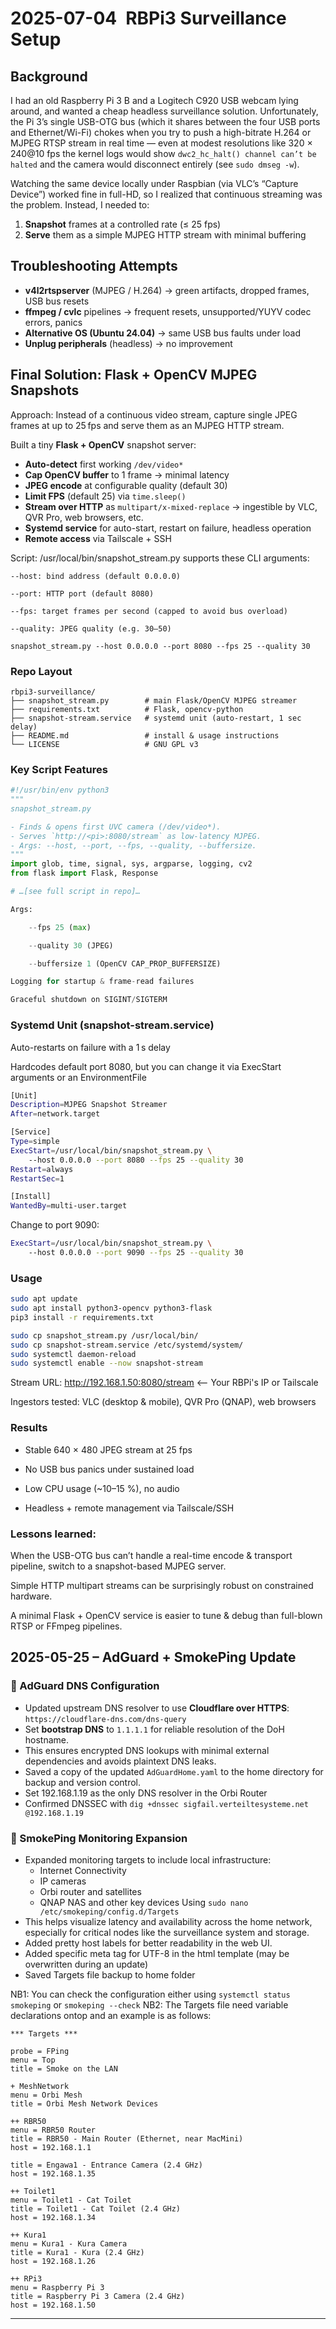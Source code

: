 # 2025-07-04 RBPi3 Surveillance Setup

## Background  
I had an old Raspberry Pi 3 B and a Logitech C920 USB webcam lying around, and wanted a cheap headless surveillance solution. Unfortunately, the Pi 3’s single USB-OTG bus (which it shares between the four USB ports and Ethernet/Wi-Fi) chokes when you try to push a high-bitrate H.264 or MJPEG RTSP stream in real time — even at modest resolutions like 320 × 240@10 fps the kernel logs would show `dwc2_hc_halt() channel can’t be halted` and the camera would disconnect entirely (see ```sudo dmseg -w```).

Watching the same device locally under Raspbian (via VLC’s “Capture Device”) worked fine in full-HD, so I realized that continuous streaming was the problem. Instead, I needed to:

1. **Snapshot** frames at a controlled rate (≤ 25 fps)  
2. **Serve** them as a simple MJPEG HTTP stream with minimal buffering  

## Troubleshooting Attempts

- **v4l2rtspserver** (MJPEG / H.264) → green artifacts, dropped frames, USB bus resets  
- **ffmpeg / cvlc** pipelines → frequent resets, unsupported/YUYV codec errors, panics  
- **Alternative OS (Ubuntu 24.04)** → same USB bus faults under load  
- **Unplug peripherals** (headless) → no improvement  

## Final Solution: Flask + OpenCV MJPEG Snapshots
Approach: Instead of a continuous video stream, capture single JPEG frames at up to 25 fps and serve them as an MJPEG HTTP stream.

Built a tiny **Flask + OpenCV** snapshot server:

- **Auto-detect** first working `/dev/video*`  
- **Cap OpenCV buffer** to 1 frame → minimal latency  
- **JPEG encode** at configurable quality (default 30)  
- **Limit FPS** (default 25) via `time.sleep()`  
- **Stream over HTTP** as `multipart/x-mixed-replace` → ingestible by VLC, QVR Pro, web browsers, etc.  
- **Systemd service** for auto-start, restart on failure, headless operation  
- **Remote access** via Tailscale + SSH

Script: /usr/local/bin/snapshot_stream.py supports these CLI arguments:
```
--host: bind address (default 0.0.0.0)

--port: HTTP port (default 8080)

--fps: target frames per second (capped to avoid bus overload)

--quality: JPEG quality (e.g. 30–50)

snapshot_stream.py --host 0.0.0.0 --port 8080 --fps 25 --quality 30
```

### Repo Layout
```
rbpi3-surveillance/
├── snapshot_stream.py        # main Flask/OpenCV MJPEG streamer
├── requirements.txt          # Flask, opencv-python
├── snapshot-stream.service   # systemd unit (auto-restart, 1 sec delay)
├── README.md                 # install & usage instructions
└── LICENSE                   # GNU GPL v3
```

### Key Script Features

```python
#!/usr/bin/env python3
"""
snapshot_stream.py

- Finds & opens first UVC camera (/dev/video*).
- Serves `http://<pi>:8080/stream` as low-latency MJPEG.
- Args: --host, --port, --fps, --quality, --buffersize.
"""
import glob, time, signal, sys, argparse, logging, cv2
from flask import Flask, Response

# …[see full script in repo]…

Args:

    --fps 25 (max)

    --quality 30 (JPEG)

    --buffersize 1 (OpenCV CAP_PROP_BUFFERSIZE)

Logging for startup & frame-read failures

Graceful shutdown on SIGINT/SIGTERM
```

### Systemd Unit (snapshot-stream.service)

Auto-restarts on failure with a 1 s delay

Hardcodes default port 8080, but you can change it via ExecStart arguments or an EnvironmentFile

```bash
[Unit]
Description=MJPEG Snapshot Streamer
After=network.target

[Service]
Type=simple
ExecStart=/usr/local/bin/snapshot_stream.py \
    --host 0.0.0.0 --port 8080 --fps 25 --quality 30
Restart=always
RestartSec=1

[Install]
WantedBy=multi-user.target
```

Change to port 9090:
```bash
ExecStart=/usr/local/bin/snapshot_stream.py \
    --host 0.0.0.0 --port 9090 --fps 25 --quality 30
```


### Usage
```bash
sudo apt update
sudo apt install python3-opencv python3-flask
pip3 install -r requirements.txt
```

```bash
sudo cp snapshot_stream.py /usr/local/bin/
sudo cp snapshot-stream.service /etc/systemd/system/
sudo systemctl daemon-reload
sudo systemctl enable --now snapshot-stream
```
Stream URL: http://192.168.1.50:8080/stream <-- Your RBPi's IP or Tailscale

Ingestors tested: VLC (desktop & mobile), QVR Pro (QNAP), web browsers

### Results

- Stable 640 × 480 JPEG stream at 25 fps

- No USB bus panics under sustained load

- Low CPU usage (~10–15 %), no audio

- Headless + remote management via Tailscale/SSH

### Lessons learned:

When the USB-OTG bus can’t handle a real-time encode & transport pipeline, switch to a snapshot-based MJPEG server.

Simple HTTP multipart streams can be surprisingly robust on constrained hardware.

A minimal Flask + OpenCV service is easier to tune & debug than full-blown RTSP or FFmpeg pipelines.

## 2025-05-25 – AdGuard + SmokePing Update

### 🔧 AdGuard DNS Configuration
- Updated upstream DNS resolver to use **Cloudflare over HTTPS**:  
  `https://cloudflare-dns.com/dns-query`
- Set **bootstrap DNS** to `1.1.1.1` for reliable resolution of the DoH hostname.
- This ensures encrypted DNS lookups with minimal external dependencies and avoids plaintext DNS leaks.
- Saved a copy of the updated `AdGuardHome.yaml` to the home directory for backup and version control.
- Set 192.168.1.19 as the only DNS resolver in the Orbi Router
- Confirmed DNSSEC with ```dig +dnssec sigfail.verteiltesysteme.net @192.168.1.19```

### 📡 SmokePing Monitoring Expansion
- Expanded monitoring targets to include local infrastructure:
  - Internet Connectivity
  - IP cameras
  - Orbi router and satellites
  - QNAP NAS and other key devices
  Using ```sudo nano /etc/smokeping/config.d/Targets```
- This helps visualize latency and availability across the home network, especially for critical nodes like the surveillance system and storage.
- Added pretty host labels for better readability in the web UI. 
- Added specific meta tag for UTF-8 in the html template (may be overwritten during an update)
- Saved Targets file backup to home folder

NB1: You can check the configuration either using ```systemctl status smokeping``` or ```smokeping --check```
NB2: The Targets file need variable declarations ontop and an example is as follows:
```
*** Targets ***

probe = FPing
menu = Top
title = Smoke on the LAN

+ MeshNetwork
menu = Orbi Mesh
title = Orbi Mesh Network Devices

++ RBR50
menu = RBR50 Router
title = RBR50 - Main Router (Ethernet, near MacMini)
host = 192.168.1.1

title = Engawa1 - Entrance Camera (2.4 GHz)
host = 192.168.1.35

++ Toilet1
menu = Toilet1 - Cat Toilet
title = Toilet1 - Cat Toilet (2.4 GHz)
host = 192.168.1.34

++ Kura1
menu = Kura1 - Kura Camera
title = Kura1 - Kura (2.4 GHz)
host = 192.168.1.26

++ RPi3
menu = Raspberry Pi 3
title = Raspberry Pi 3 Camera (2.4 GHz)
host = 192.168.1.50
```

---
